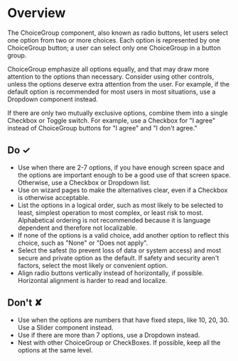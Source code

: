 # Overview
The ChoiceGroup component, also known as radio buttons, let users select one option from two or more choices. Each option is represented by one ChoiceGroup button; a user can select only one ChoiceGroup in a button group.

ChoiceGroup emphasize all options equally, and that may draw more attention to the options than necessary. Consider using other controls, unless the options deserve extra attention from the user. For example, if the default option is recommended for most users in most situations, use a Dropdown component instead.

If there are only two mutually exclusive options, combine them into a single Checkbox or Toggle switch. For example, use a Checkbox for "I agree" instead of ChoiceGroup buttons for "I agree" and "I don't agree."



## Do &#10003;
- Use when there are 2-7 options, if you have enough screen space and the options are important enough to be a good use of that screen space. Otherwise, use a Checkbox or Dropdown list.
- Use on wizard pages to make the alternatives clear, even if a Checkbox is otherwise acceptable.
- List the options in a logical order, such as most likely to be selected to least, simplest operation to most complex, or least risk to most. Alphabetical ordering is not recommended because it is language dependent and therefore not localizable.
- If none of the options is a valid choice, add another option to reflect this choice, such as "None" or "Does not apply".
- Select the safest (to prevent loss of data or system access) and most secure and private option as the default. If safety and security aren't factors, select the most likely or convenient option.
- Align radio buttons vertically instead of horizontally, if possible. Horizontal alignment is harder to read and localize.

## Don't &#10008;
- Use when the options are numbers that have fixed steps, like 10, 20, 30. Use a Slider component instead.
- Use if there are more than 7 options, use a Dropdown instead.
- Nest with other ChoiceGroup or CheckBoxes. If possible, keep all the options at the same level.